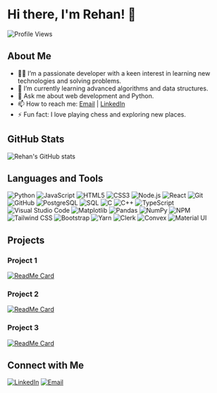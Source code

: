 # Hi there, I'm Rehan! 👋

![Profile Views](https://komarev.com/ghpvc/?username=Rehan0013&color=brightgreen)

## About Me

- 👨‍💻 I’m a passionate developer with a keen interest in learning new technologies and solving problems.
- 🌱 I’m currently learning advanced algorithms and data structures.
- 💬 Ask me about web development and Python.
- 📫 How to reach me: [Email](mailto:rehanali09742@gmail.com) | [LinkedIn](https://www.linkedin.com/in/rehan-ali-85a914280)
- ⚡ Fun fact: I love playing chess and exploring new places.

## GitHub Stats

![Rehan's GitHub stats](https://github-readme-stats.vercel.app/api?username=Rehan0013&show_icons=true&theme=radical)

## Languages and Tools

![Python](https://img.shields.io/badge/-Python-3776AB?style=flat-square&logo=Python&logoColor=white)
![JavaScript](https://img.shields.io/badge/-JavaScript-F7DF1E?style=flat-square&logo=JavaScript&logoColor=black)
![HTML5](https://img.shields.io/badge/-HTML5-E34F26?style=flat-square&logo=HTML5&logoColor=white)
![CSS3](https://img.shields.io/badge/-CSS3-1572B6?style=flat-square&logo=CSS3&logoColor=white)
![Node.js](https://img.shields.io/badge/-Node.js-339933?style=flat-square&logo=Node.js&logoColor=white)
![React](https://img.shields.io/badge/-React-61DAFB?style=flat-square&logo=React&logoColor=black)
![Git](https://img.shields.io/badge/-Git-F05032?style=flat-square&logo=Git&logoColor=white)
![GitHub](https://img.shields.io/badge/-GitHub-181717?style=flat-square&logo=GitHub&logoColor=white)
![PostgreSQL](https://img.shields.io/badge/-PostgreSQL-336791?style=flat-square&logo=PostgreSQL&logoColor=white)
![SQL](https://img.shields.io/badge/-SQL-4479A1?style=flat-square&logo=MySQL&logoColor=white)
![C](https://img.shields.io/badge/-C-A8B9CC?style=flat-square&logo=C&logoColor=white)
![C++](https://img.shields.io/badge/-C++-00599C?style=flat-square&logo=C%2B%2B&logoColor=white)
![TypeScript](https://img.shields.io/badge/-TypeScript-3178C6?style=flat-square&logo=TypeScript&logoColor=white)
![Visual Studio Code](https://img.shields.io/badge/-Visual%20Studio%20Code-007ACC?style=flat-square&logo=Visual%20Studio%20Code&logoColor=white)
![Matplotlib](https://img.shields.io/badge/-Matplotlib-333333?style=flat-square&logo=Python&logoColor=white)
![Pandas](https://img.shields.io/badge/-Pandas-150458?style=flat-square&logo=Pandas&logoColor=white)
![NumPy](https://img.shields.io/badge/-NumPy-013243?style=flat-square&logo=NumPy&logoColor=white)
![NPM](https://img.shields.io/badge/-NPM-CB3837?style=flat-square&logo=NPM&logoColor=white)
![Tailwind CSS](https://img.shields.io/badge/-Tailwind%20CSS-06B6D4?style=flat-square&logo=Tailwind%20CSS&logoColor=white)
![Bootstrap](https://img.shields.io/badge/-Bootstrap-7952B3?style=flat-square&logo=Bootstrap&logoColor=white)
![Yarn](https://img.shields.io/badge/-Yarn-2C8EBB?style=flat-square&logo=Yarn&logoColor=white)
![Clerk](https://img.shields.io/badge/-Clerk-262626?style=flat-square&logo=Clerk&logoColor=white)
![Convex](https://img.shields.io/badge/-Convex-00CFA1?style=flat-square&logo=Convex&logoColor=white)
![Material UI](https://img.shields.io/badge/-Material%20UI-0081CB?style=flat-square&logo=mui&logoColor=white)

## Projects

### Project 1
[![ReadMe Card](https://github-readme-stats.vercel.app/api/pin/?username=Rehan0013&repo=Code_Editor)](https://github.com/Rehan0013/Code_Editor)

### Project 2
[![ReadMe Card](https://github-readme-stats.vercel.app/api/pin/?username=Rehan0013&repo=portfolio)](https://github.com/Rehan0013/portfolio)

### Project 3
[![ReadMe Card](https://github-readme-stats.vercel.app/api/pin/?username=Rehan0013&repo=Expense_frontend)](https://github.com/Rehan0013/Expense_frontend)

## Connect with Me

[![LinkedIn](https://img.shields.io/badge/-LinkedIn-0A66C2?style=flat-square&logo=LinkedIn&logoColor=white)](www.linkedin.com/in/rehan-ali-85a914280)
[![Email](https://img.shields.io/badge/-Email-D14836?style=flat-square&logo=Gmail&logoColor=white)](mailto:rehanali09742@gmail.com)
